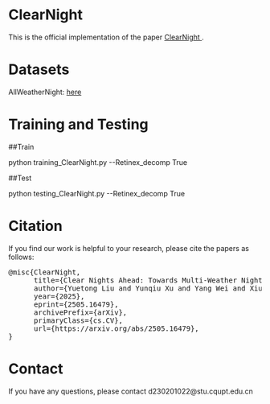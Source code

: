 <h1>ClearNight</h1>
This is the official implementation of the paper <a href="https://arxiv.org/abs/2505.16479"> ClearNight </a>.


<h1>Datasets</h1>

AllWeatherNight: <a href="https://huggingface.co/datasets/YuetongLiu/AllWeatherNight">here</a>

<h1>Training and Testing</h1>

##Train

python training_ClearNight.py --Retinex_decomp True

##Test

python testing_ClearNight.py --Retinex_decomp True

<h1>Citation</h1>

If you find our work is helpful to your research, please cite the papers as follows:
<pre>
@misc{ClearNight,
      title={Clear Nights Ahead: Towards Multi-Weather Nighttime Image Restoration}, 
      author={Yuetong Liu and Yunqiu Xu and Yang Wei and Xiuli Bi and Bin Xiao},
      year={2025},
      eprint={2505.16479},
      archivePrefix={arXiv},
      primaryClass={cs.CV},
      url={https://arxiv.org/abs/2505.16479}, 
}
</pre>
<h1>Contact</h1>
If you have any questions, please contact d230201022@stu.cqupt.edu.cn
